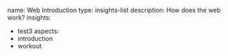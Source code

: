 name: Web Introduction
type: insights-list
description: How does the web work?
insights:
  - test3
aspects:
  - introduction
  - workout
 
